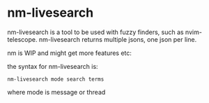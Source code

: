 nm-livesearch
=============

nm-livesearch is a tool to be used with fuzzy finders, such as nvim-telescope.
nm-livesearch returns multiple jsons, one json per line. 

nm is WIP and might get more features etc:

the syntax for nm-livesearch is:
```
nm-livesearch mode search terms
```

where mode is message or thread
